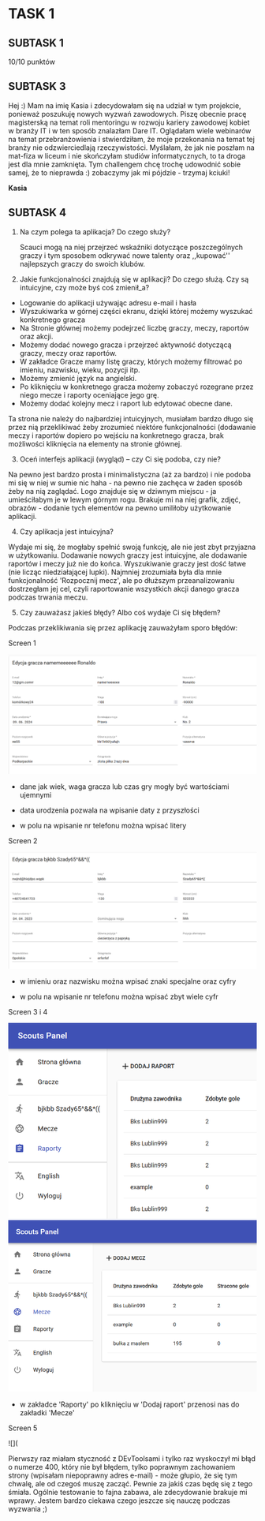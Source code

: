 TASK 1 
===
SUBTASK 1
---
10/10 punktów

SUBTASK 3
---
Hej :) Mam na imię Kasia i zdecydowałam się na udział w tym projekcie, ponieważ poszukuję nowych wyzwań zawodowych. Piszę obecnie pracę magisterską na temat roli mentoringu w rozwoju kariery zawodowej kobiet w branży IT i w ten sposób znalazłam Dare IT. Oglądałam wiele webinarów na temat przebranżowienia i stwierdziłam, że moje przekonania na temat tej branży nie odzwierciedlają rzeczywistości. Myślałam, że jak nie poszłam na mat-fiza w liceum i nie skończyłam studiów informatycznych, to ta droga jest dla mnie zamknięta. Tym challengem chcę trochę udowodnić sobie samej, że to nieprawda :) zobaczymy jak mi pójdzie - trzymaj kciuki!

**Kasia**

SUBTASK 4
---
1. Na czym polega ta aplikacja? Do czego służy?

   Scauci mogą na niej przejrzeć wskaźniki dotyczące poszczególnych graczy i tym sposobem odkrywać nowe talenty oraz ,,kupować'' najlepszych graczy do swoich klubów.

2. Jakie funkcjonalności znajdują się w aplikacji? Do czego służą. Czy są intuicyjne, czy może byś coś zmienił_a?

* Logowanie do aplikacji używając adresu e-mail i hasła
* Wyszukiwarka w górnej części ekranu, dzięki której możemy wyszukać konkretnego gracza
* Na Stronie głównej możemy podejrzeć liczbę graczy, meczy, raportów oraz akcji. 
* Możemy dodać nowego gracza i przejrzeć aktywność dotyczącą graczy, meczy oraz raportów.
* W zakładce Gracze mamy listę graczy, których możemy filtrować po imieniu, nazwisku, wieku, pozycji itp. 
* Możemy zmienić język na angielski. 
* Po kliknięciu w konkretnego gracza możemy zobaczyć rozegrane przez niego mecze i raporty oceniające jego grę. 
* Możemy dodać kolejny mecz i raport lub edytować obecne dane. 

Ta strona nie należy do najbardziej intuicyjnych, musiałam bardzo długo się przez nią przeklikiwać żeby zrozumieć niektóre funkcjonalności (dodawanie meczy i raportów dopiero po wejściu na konkretnego gracza, brak możliwości kliknięcia na elementy na stronie głównej.

3. Oceń interfejs aplikacji (wygląd) – czy Ci się podoba, czy nie?

Na pewno jest bardzo prosta i minimalistyczna (aż za bardzo) i nie podoba mi się w niej w sumie nic haha - na pewno nie zachęca w żaden sposób żeby na nią zaglądać. Logo znajduje się w dziwnym miejscu - ja umieściłabym je w lewym górnym rogu. Brakuje mi na niej grafik, zdjęć, obrazów - dodanie tych elementów na pewno umiliłoby użytkowanie aplikacji.

4. Czy aplikacja jest intuicyjna?

Wydaje mi się, że mogłaby spełnić swoją funkcję, ale nie jest zbyt przyjazna w użytkowaniu. Dodawanie nowych graczy jest intuicyjne, ale dodawanie raportów i meczy już nie do końca. Wyszukiwanie graczy jest dość łatwe (nie licząc niedziałającej lupki). Najmniej zrozumiała była dla mnie funkcjonalność 'Rozpocznij mecz', ale po dłuższym przeanalizowaniu dostrzegłam jej cel, czyli raportowanie wszystkich akcji danego gracza podczas trwania meczu. 

5. Czy zauważasz jakieś błędy? Albo coś wydaje Ci się błędem?

Podczas przeklikiwania się przez aplikację zauważyłam sporo błędów:

Screen 1

![](https://github.com/kczeska/challenge_portfolio_kasia/blob/main/images/2023-01-21_09h35_16.png)

* dane jak wiek, waga gracza lub czas gry mogły być wartościami ujemnymi

* data urodzenia pozwala na wpisanie daty z przyszłości

* w polu na wpisanie nr telefonu można wpisać litery

Screen 2

![](https://github.com/kczeska/challenge_portfolio_kasia/blob/main/images/2023-01-21_09h58_49.png)

* w imieniu oraz nazwisku można wpisać znaki specjalne oraz cyfry

* w polu na wpisanie nr telefonu można wpisać zbyt wiele cyfr

Screen 3 i 4

![](https://github.com/kczeska/challenge_portfolio_kasia/blob/main/images/2023-01-21_screen3_00.png)
![](https://github.com/kczeska/challenge_portfolio_kasia/blob/main/images/2023-01-21_screen4_23.png)

* w zakładce 'Raporty' po kliknięciu w 'Dodaj raport' przenosi nas do zakładki 'Mecze'

Screen 5

![](


Pierwszy raz miałam styczność z DEvToolsami i tylko raz wyskoczył mi błąd o numerze 400, który nie był błędem, tylko poprawnym zachowaniem strony (wpisałam niepoprawny adres e-mail) - może głupio, że się tym chwalę, ale od czegoś muszę zacząć. Pewnie za jakiś czas będę się z tego śmiała. Ogólnie testowanie to fajna zabawa, ale zdecydowanie brakuje mi wprawy. Jestem bardzo ciekawa czego jeszcze się nauczę podczas wyzwania ;)
